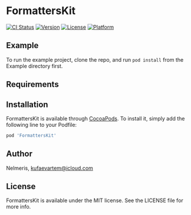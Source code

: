 # FormattersKit

[![CI Status](https://img.shields.io/travis/Nelmeris/FormattersKit.svg?style=flat)](https://travis-ci.org/Nelmeris/FormattersKit)
[![Version](https://img.shields.io/cocoapods/v/FormattersKit.svg?style=flat)](https://cocoapods.org/pods/FormattersKit)
[![License](https://img.shields.io/cocoapods/l/FormattersKit.svg?style=flat)](https://cocoapods.org/pods/FormattersKit)
[![Platform](https://img.shields.io/cocoapods/p/FormattersKit.svg?style=flat)](https://cocoapods.org/pods/FormattersKit)

## Example

To run the example project, clone the repo, and run `pod install` from the Example directory first.

## Requirements

## Installation

FormattersKit is available through [CocoaPods](https://cocoapods.org). To install
it, simply add the following line to your Podfile:

```ruby
pod 'FormattersKit'
```

## Author

Nelmeris, kufaevartem@icloud.com

## License

FormattersKit is available under the MIT license. See the LICENSE file for more info.
